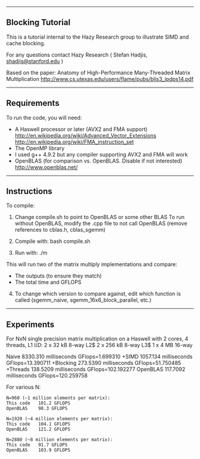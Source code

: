 --------------------------------------------------------------------------------
Blocking Tutorial
--------------------------------------------------------------------------------

This is a tutorial internal to the Hazy Research group to illustrate SIMD
and cache blocking.

For any questions contact Hazy Research
( Stefan Hadjis, shadjis@stanford.edu )

Based on the paper:
Anatomy of High-Performance Many-Threaded Matrix Multiplication
http://www.cs.utexas.edu/users/flame/pubs/blis3_ipdps14.pdf


--------------------------------------------------------------------------------
Requirements
--------------------------------------------------------------------------------

To run the code, you will need:

- A Haswell processor or later (AVX2 and FMA support)
    http://en.wikipedia.org/wiki/Advanced_Vector_Extensions
    http://en.wikipedia.org/wiki/FMA_instruction_set
- The OpenMP library
- I used g++ 4.9.2 but any compiler supporting AVX2 and FMA will work
- OpenBLAS (for comparison vs. OpenBLAS. Disable if not interested)
    http://www.openblas.net/


--------------------------------------------------------------------------------
Instructions
--------------------------------------------------------------------------------

To compile:

1. Change compile.sh to point to OpenBLAS or some other BLAS
    To run without OpenBLAS, modify the .cpp file to not call OpenBLAS
    (remove references to cblas.h, cblas_sgemm)

2. Compile with:
    bash compile.sh

3. Run with:
    ./m

This will run two of the matrix multiply implementations and compare:
- The outputs (to ensure they match)
- The total time and GFLOPS

4. To change which version to compare against, edit which function is called
   (sgemm_naive, sgemm_16x6_block_parallel, etc.)


--------------------------------------------------------------------------------
Experiments
--------------------------------------------------------------------------------

For NxN single precision matrix multiplication
on a Haswell with 2 cores, 4 threads,
    L1 I$/D$: 2 x 32 kB  8-way
    L2$       2 x 256 kB 8-way
    L3$       1 x 4 MB   16-way

Naive       8330.310 milliseconds GFlops=1.699310
+SIMD       1057.134 milliseconds GFlops=13.390711
+Blocking   273.5390 milliseconds GFlops=51.750485
+Threads    138.5209 milliseconds GFlops=102.192277
OpenBLAS    117.7092 milliseconds GFlops=120.259758


For various N:

    N=960 (~1 million elements per matrix):
    This code   101.2 GFLOPS    
    OpenBLAS    98.3 GFLOPS     

    N=1920 (~4 million elements per matrix):
    This code   104.1 GFLOPS    
    OpenBLAS    121.2 GFLOPS    

    N=2880 (~8 million elements per matrix):
    This code   91.7 GFLOPS
    OpenBLAS    103.9 GFLOPS

